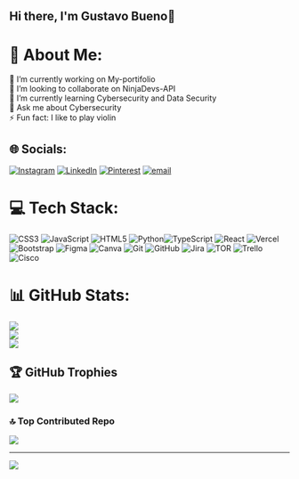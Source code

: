 ## Hi there, I'm Gustavo Bueno👋
# 💫 About Me:
🔭 I’m currently working on My-portifolio<br>👯 I’m looking to collaborate on NinjaDevs-API<br>🌱 I’m currently learning Cybersecurity and Data Security<br>💬 Ask me about Cybersecurity<br>⚡ Fun fact: I like to play violin


## 🌐 Socials:
[![Instagram](https://img.shields.io/badge/Instagram-%23E4405F.svg?logo=Instagram&logoColor=white)](https://instagram.com/gugabuenos) [![LinkedIn](https://img.shields.io/badge/LinkedIn-%230077B5.svg?logo=linkedin&logoColor=white)](https://www.linkedin.com/in/gustavo-bueno-da-silva-797292324?utm_source=share&utm_campaign=share_via&utm_content=profile&utm_medium=android_app) [![Pinterest](https://img.shields.io/badge/Pinterest-%23E60023.svg?logo=Pinterest&logoColor=white)](https://pinterest.com/TavobSilva) [![email](https://img.shields.io/badge/Email-D14836?logo=gmail&logoColor=white)](mailto:avtech.guard1@gmail.com) 

# 💻 Tech Stack:
![CSS3](https://img.shields.io/badge/css3-%231572B6.svg?style=for-the-badge&logo=css3&logoColor=white) ![JavaScript](https://img.shields.io/badge/javascript-%23323330.svg?style=for-the-badge&logo=javascript&logoColor=%23F7DF1E) ![HTML5](https://img.shields.io/badge/html5-%23E34F26.svg?style=for-the-badge&logo=html5&logoColor=white) ![Python](https://img.shields.io/badge/python-3670A0?style=for-the-badge&logo=python&logoColor=ffdd54)![TypeScript](https://img.shields.io/badge/typescript-%23007ACC.svg?style=for-the-badge&logo=typescript&logoColor=white) ![React](https://img.shields.io/badge/react-%2320232a.svg?style=for-the-badge&logo=react&logoColor=%2361DAFB) ![Vercel](https://img.shields.io/badge/vercel-%23000000.svg?style=for-the-badge&logo=vercel&logoColor=white) ![Bootstrap](https://img.shields.io/badge/bootstrap-%238511FA.svg?style=for-the-badge&logo=bootstrap&logoColor=white) ![Figma](https://img.shields.io/badge/figma-%23F24E1E.svg?style=for-the-badge&logo=figma&logoColor=white) ![Canva](https://img.shields.io/badge/Canva-%2300C4CC.svg?style=for-the-badge&logo=Canva&logoColor=white) ![Git](https://img.shields.io/badge/git-%23F05033.svg?style=for-the-badge&logo=git&logoColor=white) ![GitHub](https://img.shields.io/badge/github-%23121011.svg?style=for-the-badge&logo=github&logoColor=white) ![Jira](https://img.shields.io/badge/jira-%230A0FFF.svg?style=for-the-badge&logo=jira&logoColor=white) ![TOR](https://img.shields.io/badge/tor-%237E4798.svg?style=for-the-badge&logo=tor-project&logoColor=white) ![Trello](https://img.shields.io/badge/Trello-%23026AA7.svg?style=for-the-badge&logo=Trello&logoColor=white) ![Cisco](https://img.shields.io/badge/cisco-%23049fd9.svg?style=for-the-badge&logo=cisco&logoColor=black)
# 📊 GitHub Stats:
![](https://github-readme-stats.vercel.app/api?username=Darkghostly&theme=dark&hide_border=false&include_all_commits=true&count_private=false)<br/>
![](https://nirzak-streak-stats.vercel.app/?user=Darkghostly&theme=dark&hide_border=false)<br/>
![](https://github-readme-stats.vercel.app/api/top-langs/?username=Darkghostly&theme=dark&hide_border=false&include_all_commits=true&count_private=false&layout=compact)

## 🏆 GitHub Trophies
![](https://github-profile-trophy.vercel.app/?username=Darkghostly&theme=radical&no-frame=true&no-bg=false&margin-w=4)

### 🔝 Top Contributed Repo
![](https://github-contributor-stats.vercel.app/api?username=Darkghostly&limit=5&theme=dark&combine_all_yearly_contributions=true)

---
[![](https://visitcount.itsvg.in/api?id=Darkghostly&icon=0&color=2)](https://visitcount.itsvg.in)

<!-- Proudly created with GPRM ( https://gprm.itsvg.in ) -->
